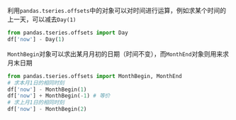 利用`pandas.tseries.offsets`中的对象可以对时间进行运算，例如求某个时间的上一天，可以减去`Day(1)`

```python
from pandas.tseries.offsets import Day
df['now'] - Day(1)
```

`MonthBegin`对象可以求出某月月初的日期（时间不变），而`MonthEnd`对象则用来求月末日期


```python
from pandas.tseries.offsets import MonthBegin, MonthEnd
# 求本月1日的相同时刻
df['now'] - MonthBegin(1)
df['now'] + MonthBegin(-1) # 等价
# 求上月1日的相同时刻
df['now'] - MonthBegin(2)
```
